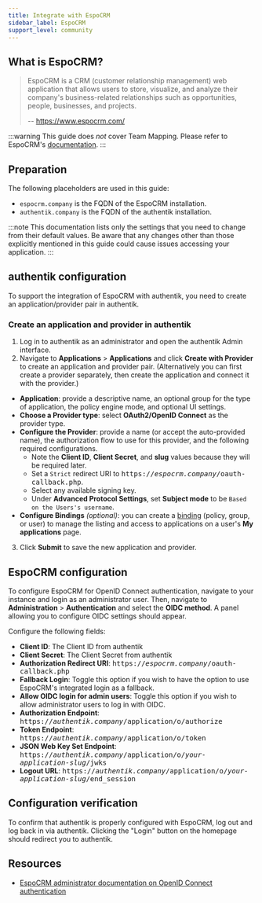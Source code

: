 ```yaml
---
title: Integrate with EspoCRM
sidebar_label: EspoCRM
support_level: community
---
```


## What is EspoCRM?

> EspoCRM is a CRM (customer relationship management) web application that allows users to store, visualize, and analyze their company's business-related relationships such as opportunities, people, businesses, and projects.
>
> -- https://www.espocrm.com/

:::warning
This guide does _not_ cover Team Mapping. Please refer to EspoCRM's [documentation](https://docs.espocrm.com/administration/oidc/#team-mapping).
:::

## Preparation

The following placeholders are used in this guide:

- `espocrm.company` is the FQDN of the EspoCRM installation.
- `authentik.company` is the FQDN of the authentik installation.

:::note
This documentation lists only the settings that you need to change from their default values. Be aware that any changes other than those explicitly mentioned in this guide could cause issues accessing your application.
:::

## authentik configuration

To support the integration of EspoCRM with authentik, you need to create an application/provider pair in authentik.

### Create an application and provider in authentik

1. Log in to authentik as an administrator and open the authentik Admin interface.
2. Navigate to **Applications** > **Applications** and click **Create with Provider** to create an application and provider pair. (Alternatively you can first create a provider separately, then create the application and connect it with the provider.)

- **Application**: provide a descriptive name, an optional group for the type of application, the policy engine mode, and optional UI settings.
- **Choose a Provider type**: select **OAuth2/OpenID Connect** as the provider type.
- **Configure the Provider**: provide a name (or accept the auto-provided name), the authorization flow to use for this provider, and the following required configurations.
    - Note the **Client ID**, **Client Secret**, and **slug** values because they will be required later.
    - Set a `Strict` redirect URI to <kbd>https://<em>espocrm.company</em>/oauth-callback.php</kbd>.
    - Select any available signing key.
    - Under **Advanced Protocol Settings**, set **Subject mode** to be `Based on the Users's username`.
- **Configure Bindings** _(optional)_: you can create a [binding](/docs/add-secure-apps/flows-stages/bindings/) (policy, group, or user) to manage the listing and access to applications on a user's **My applications** page.

3. Click **Submit** to save the new application and provider.

## EspoCRM configuration

To configure EspoCRM for OpenID Connect authentication, navigate to your instance and login as an administrator user. Then, navigate to **Administration** > **Authentication** and select the **OIDC method**. A panel allowing you to configure OIDC settings should appear.

Configure the following fields:

- **Client ID**: The Client ID from authentik
- **Client Secret**: The Client Secret from authentik
- **Authorization Redirect URI**: <kbd>https://<em>espocrm.company</em>/oauth-callback.php</kbd>
- **Fallback Login**: Toggle this option if you wish to have the option to use EspoCRM's integrated login as a fallback.
- **Allow OIDC login for admin users**: Toggle this option if you wish to allow administrator users to log in with OIDC.
- **Authorization Endpoint**: <kbd>https://<em>authentik.company</em>/application/o/authorize</kbd>
- **Token Endpoint**: <kbd>https://<em>authentik.company</em>/application/o/token</kbd>
- **JSON Web Key Set Endpoint**: <kbd>https://<em>authentik.company</em>/application/o/<em>your-application-slug</em>/jwks</kbd>
- **Logout URL**: <kbd>https://<em>authentik.company</em>/application/o/<em>your-application-slug</em>/end_session</kbd>

## Configuration verification

To confirm that authentik is properly configured with EspoCRM, log out and log back in via authentik. Clicking the "Login" button on the homepage should redirect you to authentik.

## Resources

- [EspoCRM administrator documentation on OpenID Connect authentication](https://docs.espocrm.com/administration/oidc/)
